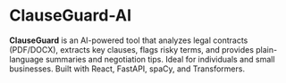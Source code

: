 # ClauseGuard-AI
**ClauseGuard** is an AI-powered tool that analyzes legal contracts (PDF/DOCX), extracts key clauses, flags risky terms, and provides plain-language summaries and negotiation tips. Ideal for individuals and small businesses. Built with React, FastAPI, spaCy, and Transformers.
